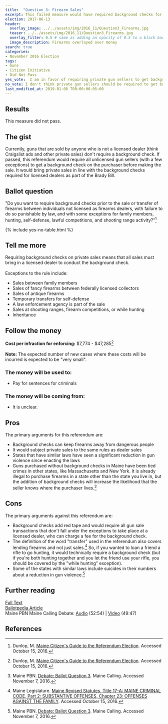 ```yaml
---
title:  "Question 3: Firearm Sales"
excerpt: This failed measure would have required background checks for unlicensed gun sellers.
election: 2017-06-13
header:
  overlay_image: ../../assets/img/2016_11/Question3_Firearms.jpg
  teaser: ../../assets/img/2016_11/Question3_Firearms.jpg
  overlay_filter: 0.5 # same as adding an opacity of 0.5 to a black background
  image_description: Firearms overlayed over money
search: true
categories:
- November 2016 Election
tags:
- Guns
- Citizen Initiative
- Did Not Pass
yes_vote:  I am in favor of requiring private gun sellers to get background checks on the people buying their guns.
no_vote: I don't think private gun sellers should be required to get background check on the people buying their guns.
last_modified_at: 2019-01-08 T08:06:00-05:00
---
```


## Results
This measure did not pass.

## The gist
Currently, guns that are sold by anyone who is not a licensed dealer (think Craigslist ads and other private sales) don't require a background check.  If passed, this referendum would require all unlicensed gun sellers (with a few exceptions) to get a background check on the purchaser before making the sale.  It would bring private sales in line with the background checks required for licensed dealers as part of the Brady Bill.

## Ballot question
"Do you want to require background checks prior to the sale or transfer of firearms between individuals not licensed as firearms dealers, with failure to do so punishable by law, and with some exceptions for family members, hunting, self-defense, lawful competitions, and shooting range activity?"[^2]

{% include yes-no-table.html %}


## Tell me more
Requiring background checks on private sales means that all sales must bring in a licensed dealer to conduct the background check.
<br><br>
Exceptions to the rule include:
* Sales between family members
* Sales of fancy firearms between federally licensed collectors
* Sales of antique firearms
* Temporary transfers for self-defense
* A law enforcement agency is part of the sale
* Sales at shooting ranges, firearm competitions, or while hunting
* Inheritance

## Follow the money
**Cost per infraction for enforcing:** $7,774 - $47,285[^2]
<br><br>
**Note:** The expected number of new cases where these costs will be incurred is expected to be "very small".

### The money will be used to:
* Pay for sentences for criminals

### The money will be coming from:
* It is unclear.

## Pros
The primary arguments for this referendum are:

* Background checks can keep firearms away from dangerous people
* It would subject private sales to the same rules as dealer sales
* States that have similar laws have seen a significant reduction in gun violence since enacting the laws
* Guns purchased without background checks in Maine have been tied crimes in other states, like Massachusetts and New York.  It is already illegal to purchase firearms in a state other than the state you live in, but the addition of background checks will increase the likelihood that the seller knows where the purchaser lives.[^4]

## Cons
The primary arguments against this referendum are:
* Background checks add red tape and would require all gun sale transactions that don't fall under the exceptions to take place at a licensed dealer, who can charge a fee for the background check.
* The definition of the word "transfer" used in the referendum also covers lending firearms and not just sales.[^3]  So, if you wanted to loan a friend a rifle to go hunting, it would technically require a background check (but if you're both hunting together and you let the friend use your rifle, you should be covered by the "while hunting" exception).
* Some of the states with similar laws include suicides in their numbers about a reduction in gun violence.[^4]

## Further reading
[Full Text](http://www.maine.gov/sos/cec/elec/citizens/background.pdf)
<br>[Ballotpedia Article](https://ballotpedia.org/Maine_Background_Checks_for_Gun_Sales,_Question_3_(2016))
<br>Maine PBN Maine Calling Debate: [Audio](http://mainepublic.org/post/debate-ballot-question-3#stream/0) (52:54) | [Video](http://video.mainepublic.org/video/2365875159/) (49:47)

## References
[^1]: Ballotpedia State Desk. [Maine Background Checks for Gun Sales, Question 3 (2016)](https://ballotpedia.org/Maine_Background_Checks_for_Gun_Sales,_Question_3_(2016)). Ballotpedia.  Accessed October 15, 2016.

[^2]: Dunlop, M. [Maine Citizen's Guide to the Referendum Election](http://www.state.me.us/sos/cec/elec/upcoming/citizensguide2016.pdf). Accessed October 15, 2016.

[^3]: Maine Legislature.  [Maine Revised Statutes, Title 17-A: MAINE CRIMINAL CODE, Part 2: SUBSTANTIVE OFFENSES, Chapter 23: OFFENSES AGAINST THE FAMILY](http://www.maineballot.org/Title%2017-A:%20MAINE%20CRIMINAL%20CODE%20Part%202:%20SUBSTANTIVE%20OFFENSES%20Chapter%2023:%20OFFENSES%20AGAINST%20THE%20FAMILY).  Accessed October 15, 2016.

[^4]: Maine PBN.  [Debate: Ballot Question 3](http://mainepublic.org/post/debate-ballot-question-3#stream/0).  Maine Calling.  Accessed November 7, 2016.
